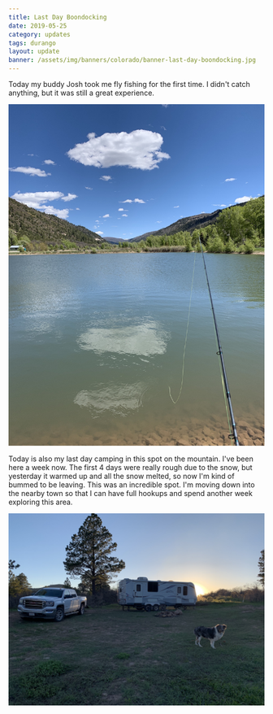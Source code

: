 ```yaml
---
title: Last Day Boondocking
date: 2019-05-25
category: updates
tags: durango
layout: update
banner: /assets/img/banners/colorado/banner-last-day-boondocking.jpg
---
```


Today my buddy Josh took me fly fishing for the first time. I didn't catch anything, but it was still a great experience.

![fishing](/assets/img/updates/colorado/fishing.jpg)

Today is also my last day camping in this spot on the mountain. I've been here a week now. The first 4 days were really rough due to the snow, but yesterday it warmed up and all the snow melted, so now I'm kind of bummed to be leaving. This was an incredible spot. I'm moving down into the nearby town so that I can have full hookups and spend another week exploring this area.

![campsite](/assets/img/updates/colorado/last-day-boondocking.jpg)
